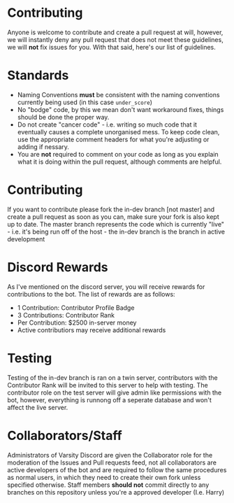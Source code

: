 # Contributing

Anyone is welcome to contribute and create a pull request at will, however, we will instantly deny any pull request that does not meet these guidelines, we will **not** fix issues for you.
With that said, here's our list of guidelines.

# Standards
- Naming Conventions **must** be consistent with the naming conventions currently being used (in this case `under_score`)    
- No "bodge" code, by this we mean don't want workaround fixes, things should be done the proper way.
- Do not create "cancer code" - i.e. writing so much code that it eventually causes a complete unorganised mess. To keep code clean, use the appropriate comment headers for what you're adjusting or adding if nessary.
- You are **not** required to comment on your code as long as you explain what it is doing within the pull request, although comments are helpful.

# Contributing
If you want to contribute please fork the in-dev branch [not master] and create a pull request as soon as you can, make sure your fork is also kept up to date.
The master branch represents the code which is currently "live" - i.e. it's being run off of the host - the in-dev branch is the branch in active development

# Discord Rewards
As I've mentioned on the discord server, you will receive rewards for contributions to the bot. The list of rewards are as follows:
- 1 Contribution: Contributor Profile Badge
- 3 Contributions: Contributor Rank
- Per Contribution: $2500 in-server money
- Active contributiors may receive additional rewards

# Testing
Testing of the in-dev branch is ran on a twin server, contributors with the Contributor Rank will be invited to this server to help with testing. The contributor role on the test server will give admin like permissions with the bot, however, everything is runnong off a seperate database and won't affect the live server.

# Collaborators/Staff
Administrators of Varsity Discord are given the Collaborator role for the moderation of the Issues and Pull requests feed, not all collaborators are active developers of the bot and are required to follow the same procedures as normal users, in which they need to create their own fork unless specified otherwise.
Staff members **should not** commit directly to any branches on this repository unless you're a approved developer (I.e. Harry)  
